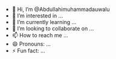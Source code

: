 - 👋 Hi, I’m @Abdullahimuhammadauwalu
- 👀 I’m interested in ...
- 🌱 I’m currently learning ...
- 💞️ I’m looking to collaborate on ...
- 📫 How to reach me ...
- 😄 Pronouns: ...
- ⚡ Fun fact: ...

<!---
Abdullahimuhammadauwalu/Abdullahimuhammadauwalu is a ✨ special ✨ repository because its `README.md` (this file) appears on your GitHub profile.
You can click the Preview link to take a look at your changes.
--->

